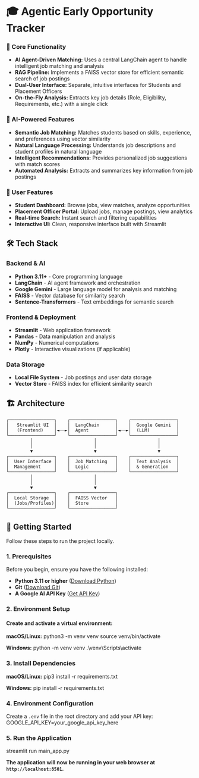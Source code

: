 # 🎓 Agentic Early Opportunity Tracker


### 🎯 Core Functionality
* **AI Agent-Driven Matching:** Uses a central LangChain agent to handle intelligent job matching and analysis
* **RAG Pipeline:** Implements a FAISS vector store for efficient semantic search of job postings
* **Dual-User Interface:** Separate, intuitive interfaces for Students and Placement Officers
* **On-the-Fly Analysis:** Extracts key job details (Role, Eligibility, Requirements, etc.) with a single click

### 🧠 AI-Powered Features
* **Semantic Job Matching:** Matches students based on skills, experience, and preferences using vector similarity
* **Natural Language Processing:** Understands job descriptions and student profiles in natural language
* **Intelligent Recommendations:** Provides personalized job suggestions with match scores
* **Automated Analysis:** Extracts and summarizes key information from job postings

### 👥 User Features
* **Student Dashboard:** Browse jobs, view matches, analyze opportunities
* **Placement Officer Portal:** Upload jobs, manage postings, view analytics
* **Real-time Search:** Instant search and filtering capabilities
* **Interactive UI:** Clean, responsive interface built with Streamlit

## 🛠️ Tech Stack

### Backend & AI
* **Python 3.11+** - Core programming language
* **LangChain** - AI agent framework and orchestration
* **Google Gemini** - Large language model for analysis and matching
* **FAISS** - Vector database for similarity search
* **Sentence-Transformers** - Text embeddings for semantic search

### Frontend & Deployment
* **Streamlit** - Web application framework
* **Pandas** - Data manipulation and analysis
* **NumPy** - Numerical computations
* **Plotly** - Interactive visualizations (if applicable)

### Data Storage
* **Local File System** - Job postings and user data storage
* **Vector Store** - FAISS index for efficient similarity search

## 🏗️ Architecture

```
┌─────────────────┐    ┌─────────────────┐    ┌─────────────────┐
│   Streamlit UI  │    │  LangChain      │    │  Google Gemini  │
│   (Frontend)    │◄──►│  Agent          │◄──►│  (LLM)          │
└─────────────────┘    └─────────────────┘    └─────────────────┘
         │                       │                       │
         │                       │                       │
         ▼                       ▼                       ▼
┌─────────────────┐    ┌─────────────────┐    ┌─────────────────┐
│  User Interface │    │  Job Matching   │    │  Text Analysis  │
│  Management     │    │  Logic          │    │  & Generation   │
└─────────────────┘    └─────────────────┘    └─────────────────┘
         │                       │
         │                       │
         ▼                       ▼
┌─────────────────┐    ┌─────────────────┐
│  Local Storage  │    │  FAISS Vector   │
│  (Jobs/Profiles)│    │  Store          │
└─────────────────┘    └─────────────────┘
```

## 🚀 Getting Started

Follow these steps to run the project locally.

### 1. Prerequisites

Before you begin, ensure you have the following installed:
* **Python 3.11 or higher** ([Download Python](https://www.python.org/downloads/))
* **Git** ([Download Git](https://git-scm.com/downloads))
* **A Google AI API Key** ([Get API Key](https://ai.google.dev/))

### 2. Environment Setup

#### Create and activate a virtual environment:

**macOS/Linux:**
python3 -m venv venv
source venv/bin/activate

**Windows:**
python -m venv venv
.\venv\Scripts\activate

### 3. Install Dependencies

**macOS/Linux:**
pip3 install -r requirements.txt

**Windows:**
pip install -r requirements.txt

### 4. Environment Configuration

Create a `.env` file in the root directory and add your API key:
GOOGLE_API_KEY=your_google_api_key_here

### 5. Run the Application

streamlit run main_app.py


**The application will now be running in your web browser at `http://localhost:8501`.**